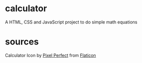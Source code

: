 # calculator
A HTML, CSS and JavaScript project to do simple math equations
# sources
Calculator Icon by [Pixel Perfect](https://www.flaticon.com/authors/pixel-perfect) from [Flaticon](https://www.flaticon.com/free-icon/balance-sheet_2891384?term=calculator&page=1&position=39&page=1&position=39&related_id=2891384)
